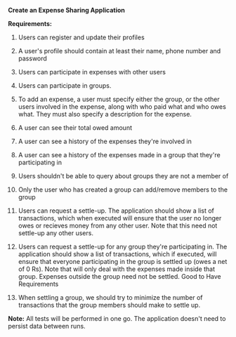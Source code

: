 **Create an Expense Sharing Application**

**Requirements:**

1. Users can register and update their profiles

2. A user's profile should contain at least their name, phone number and password

3. Users can participate in expenses with other users

4. Users can participate in groups.

5. To add an expense, a user must specify either the group, or the other users involved in the expense, along with who paid what and who owes what. They must also specify a description for the expense.

6. A user can see their total owed amount

7. A user can see a history of the expenses they're involved in

8. A user can see a history of the expenses made in a group that they're participating in

9. Users shouldn't be able to query about groups they are not a member of

10. Only the user who has created a group can add/remove members to the group

11. Users can request a settle-up. The application should show a list of transactions, which when executed will ensure that the user no longer owes or recieves money from any other user. Note that this need not settle-up any other users.

12. Users can request a settle-up for any group they're participating in. The application should show a list of transactions, which if executed, will ensure that everyone participating in the group is settled up (owes a net of 0 Rs). 
Note that will only deal with the expenses made inside that group. Expenses outside the group need not be settled. Good to Have Requirements

13. When settling a group, we should try to minimize the number of transactions that the group members should make to settle up.

**Note:** All tests will be performed in one go. The application doesn't need to persist data between runs.

